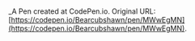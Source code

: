 # 
 _A Pen created at CodePen.io. Original URL: [https://codepen.io/Bearcubshawn/pen/MWwEgMN](https://codepen.io/Bearcubshawn/pen/MWwEgMN).

 